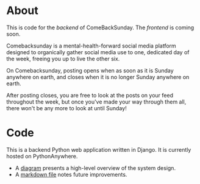 # About

This is code for the <i>backend</i> of ComeBackSunday. The <i>frontend</i> is coming soon.

Comebacksunday is a mental-health-forward social media platform designed to organically gather social media use to one, dedicated day of the week, freeing you up to live the other six.

On Comebacksunday, posting opens when as soon as it is Sunday anywhere on earth, and closes when it is no longer Sunday anywhere on earth.

After posting closes, you are free to look at the posts on your feed throughout the week, but once you've made your way through them all, there won't be any more to look at until Sunday!

# Code

This is a backend Python web application written in Django. It is currently hosted on PythonAnywhere.

- A [diagram](notesPostsApp.pdf) presents a high-level overview of the system design.
- A [markdown file](notes/notes.md) notes future improvements.